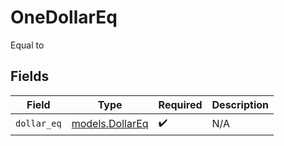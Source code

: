 # OneDollarEq

Equal to


## Fields

| Field                                    | Type                                     | Required                                 | Description                              |
| ---------------------------------------- | ---------------------------------------- | ---------------------------------------- | ---------------------------------------- |
| `dollar_eq`                              | [models.DollarEq](../models/dollareq.md) | :heavy_check_mark:                       | N/A                                      |